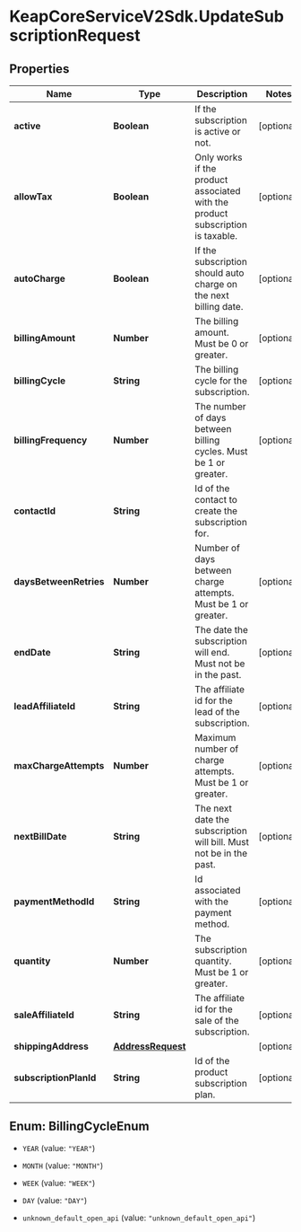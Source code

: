 # KeapCoreServiceV2Sdk.UpdateSubscriptionRequest

## Properties

Name | Type | Description | Notes
------------ | ------------- | ------------- | -------------
**active** | **Boolean** | If the subscription is active or not. | [optional] 
**allowTax** | **Boolean** | Only works if the product associated with the product subscription is taxable. | [optional] 
**autoCharge** | **Boolean** | If the subscription should auto charge on the next billing date. | [optional] 
**billingAmount** | **Number** | The billing amount. Must be 0 or greater. | [optional] 
**billingCycle** | **String** | The billing cycle for the subscription. | [optional] 
**billingFrequency** | **Number** | The number of days between billing cycles. Must be 1 or greater. | [optional] 
**contactId** | **String** | Id of the contact to create the subscription for. | 
**daysBetweenRetries** | **Number** | Number of days between charge attempts. Must be 1 or greater. | [optional] 
**endDate** | **String** | The date the subscription will end. Must not be in the past. | [optional] 
**leadAffiliateId** | **String** | The affiliate id for the lead of the subscription. | [optional] 
**maxChargeAttempts** | **Number** | Maximum number of charge attempts. Must be 1 or greater. | [optional] 
**nextBillDate** | **String** | The next date the subscription will bill. Must not be in the past. | [optional] 
**paymentMethodId** | **String** | Id associated with the payment method. | [optional] 
**quantity** | **Number** | The subscription quantity. Must be 1 or greater. | [optional] 
**saleAffiliateId** | **String** | The affiliate id for the sale of the subscription. | [optional] 
**shippingAddress** | [**AddressRequest**](AddressRequest.md) |  | [optional] 
**subscriptionPlanId** | **String** | Id of the product subscription plan. | [optional] 



## Enum: BillingCycleEnum


* `YEAR` (value: `"YEAR"`)

* `MONTH` (value: `"MONTH"`)

* `WEEK` (value: `"WEEK"`)

* `DAY` (value: `"DAY"`)

* `unknown_default_open_api` (value: `"unknown_default_open_api"`)




